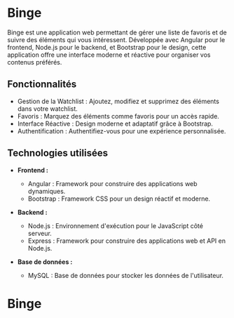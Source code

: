 
# Binge

Binge est une application web permettant de gérer une liste de favoris et de suivre des éléments qui vous intéressent. Développée avec Angular pour le frontend, Node.js pour le backend, et Bootstrap pour le design, cette application offre une interface moderne et réactive pour organiser vos contenus préférés.

## Fonctionnalités

- Gestion de la Watchlist : Ajoutez, modifiez et supprimez des éléments dans votre watchlist.
- Favoris : Marquez des éléments comme favoris pour un accès rapide.
- Interface Réactive : Design moderne et adaptatif grâce à Bootstrap.
- Authentification : Authentifiez-vous pour une expérience personnalisée.

## Technologies utilisées

- **Frontend :**
  - Angular : Framework pour construire des applications web dynamiques.
  - Bootstrap : Framework CSS pour un design réactif et moderne.
  
- **Backend :**
  - Node.js : Environnement d'exécution pour le JavaScript côté serveur.
  - Express : Framework pour construire des applications web et API en Node.js.
  
- **Base de données :**
  - MySQL : Base de données pour stocker les données de l'utilisateur.

# Binge
